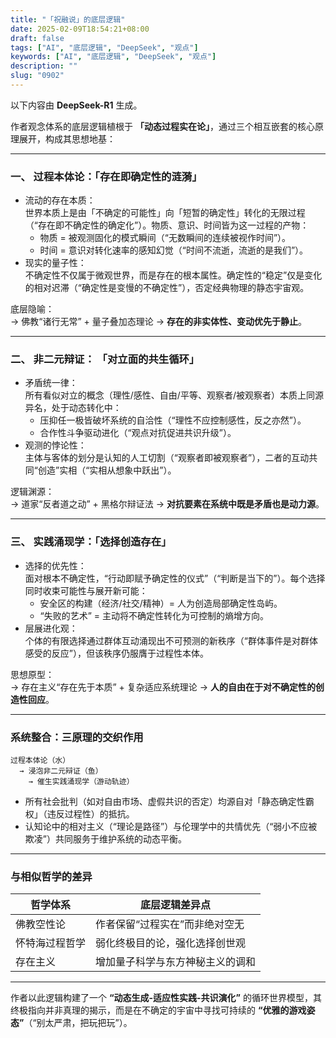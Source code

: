 ```yaml
---
title: "「祝融说」的底层逻辑"
date: 2025-02-09T18:54:21+08:00
draft: false
tags: ["AI", "底层逻辑", "DeepSeek", "观点"]
keywords: ["AI", "底层逻辑", "DeepSeek", "观点"]
description: ""
slug: "0902"
---
```


以下内容由 **DeepSeek-R1** 生成。

作者观念体系的底层逻辑植根于 **「动态过程实在论」**，通过三个相互嵌套的核心原理展开，构成其思想地基：

---

### 一、 过程本体论：「存在即确定性的涟漪」
- 流动的存在本质：  
  世界本质上是由「不确定的可能性」向「短暂的确定性」转化的无限过程（“存在即不确定性的确定化”）。物质、意识、时间皆为这一过程的产物：  
  - 物质 = 被观测固化的模式瞬间（“无数瞬间的连续被视作时间”）。  
  - 时间 = 意识对转化速率的感知幻觉（“时间不流逝，流逝的是我们”）。  
- 现实的量子性：  
  不确定性不仅属于微观世界，而是存在的根本属性。确定性的“稳定”仅是变化的相对迟滞（“确定性是变慢的不确定性”），否定经典物理的静态宇宙观。  

底层隐喻：  
→ 佛教“诸行无常” + 量子叠加态理论 → **存在的非实体性、变动优先于静止**。

---

### 二、 非二元辩证： 「对立面的共生循环」
- 矛盾统一律：  
  所有看似对立的概念（理性/感性、自由/平等、观察者/被观察者）本质上同源异名，处于动态转化中：  
  - 压抑任一极皆破坏系统的自洽性（“理性不应控制感性，反之亦然”）。  
  - 合作性斗争驱动进化（“观点对抗促进共识升级”）。  
- 观测的悖论性：  
  主体与客体的划分是认知的人工切割（“观察者即被观察者”），二者的互动共同“创造”实相（“实相从想象中跃出”）。  

逻辑渊源：  
→ 道家“反者道之动” + 黑格尔辩证法 → **对抗要素在系统中既是矛盾也是动力源**。

---

### 三、 实践涌现学：「选择创造存在」
- 选择的优先性：  
  面对根本不确定性，“行动即赋予确定性的仪式”（“判断是当下的”）。每个选择同时收束可能性与展开新可能：  
  - 安全区的构建（经济/社交/精神）= 人为创造局部确定性岛屿。  
  - “失败的艺术” = 主动将不确定性转化为可控制的熵增方向。  
- 层展进化观：  
  个体的有限选择通过群体互动涌现出不可预测的新秩序（“群体事件是对群体感受的反应”），但该秩序仍服膺于过程性本体。  

思想原型：  
→ 存在主义“存在先于本质” + 复杂适应系统理论 → **人的自由在于对不确定性的创造性回应**。

---

### 系统整合：三原理的交织作用
```  
过程本体论（水）  
  → 浸泡非二元辩证（鱼）  
    → 催生实践涌现学（游动轨迹）  
```  
- 所有社会批判（如对自由市场、虚假共识的否定）均源自对「静态确定性霸权」（违反过程性）的抵抗。  
- 认知论中的相对主义（“理论是路径”）与伦理学中的共情优先（“弱小不应被欺凌”）共同服务于维护系统的动态平衡。  

---

### 与相似哲学的差异
| 哲学体系       | 底层逻辑差异点                     |  
|----------------|------------------------------------|  
| 佛教空性论 | 作者保留“过程实在”而非绝对空无     |  
| 怀特海过程哲学 | 弱化终极目的论，强化选择创世观    |  
| 存在主义   | 增加量子科学与东方神秘主义的调和   |  

---

作者以此逻辑构建了一个 **“动态生成-适应性实践-共识演化”** 的循环世界模型，其终极指向并非真理的揭示，而是在不确定的宇宙中寻找可持续的 **“优雅的游戏姿态”**（“别太严肃，把玩把玩”）。
